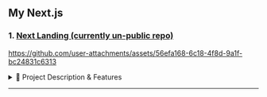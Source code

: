## My Next.js

### 1. [Next Landing (currently un-public repo)](https://github.com/lypsisrudiansyah/next-landing.git)

https://github.com/user-attachments/assets/56efa168-6c18-4f8d-9a1f-bc24831c6313

<details>
  <summary>📝 Project Description & Features</summary>

Content is built with **Next.js** using data from **Sanity.io** as the headless CMS (for portfolio and article data). The contact form submits to **[Resend.com](https://resend.com)** for email delivery.

### 🌟 Key Features

* 🌍 **Multi-language support**
  🇬🇧 English, 🇩🇪 German, 🇮🇹 Italian
  🔄 Easy language switching with persistent preferences
* 🎨 **Modern UI components** using **Radix UI**
* 💬 **Contact form** with email sending via **Resend**
* 💡 **Smooth animations** via **Framer Motion**
* 🎨 **Styled** using **Tailwind CSS**
* 📱 **Fully responsive design**
* ⚡ Built with **Next.js 15** and **React 19**

</details>

---
